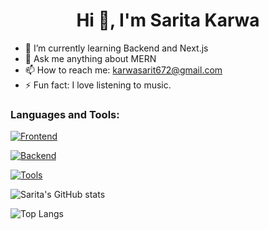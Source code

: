  <h1 align="center">Hi 👋, I'm Sarita Karwa</h1>

- 🌱 I’m currently learning Backend and Next.js
- 💬 Ask me anything about MERN
- 📫 How to reach me: karwasarit672@gmail.com
- ⚡ Fun fact: I love listening to music.
  


### Languages and Tools:
[![Frontend](https://skillicons.dev/icons?i=react,typescript,tailwind,nextjs,javascript&perline=5)](https://skillicons.dev)

[![Backend](https://skillicons.dev/icons?i=nodejs,mongodb,express&perline=5)](https://skillicons.dev)

[![Tools](https://skillicons.dev/icons?i=git,vscode,postman,docker&perline=5)](https://skillicons.dev)

![Sarita's GitHub stats](https://github-readme-stats.vercel.app/api?username=saritakarwaa&show_icons=true&theme=dark)

![Top Langs](https://github-readme-stats.vercel.app/api/top-langs/?username=saritakarwaa&theme=dark)
